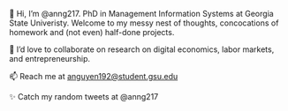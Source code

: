 👋 Hi, I’m @anng217. PhD in Management Information Systems at Georgia State Univeristy. Welcome to my messy nest of thoughts, concocations of homework and (not even) half-done projects.

💞️ I’d love to collaborate on research on digital economics, labor markets, and entrepreneurship.

📫 Reach me at anguyen192@student.gsu.edu

✨ Catch my random tweets at @anng217

<!---
anng217/anng217 is a ✨ special ✨ repository because its `README.md` (this file) appears on your GitHub profile.
You can click the Preview link to take a look at your changes.
--->
